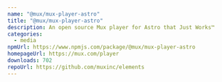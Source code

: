 ```yaml
---
name: "@mux/mux-player-astro"
title: "@mux/mux-player-astro"
description: An open source Mux player for Astro that Just Works™
categories:
  - media
npmUrl: https://www.npmjs.com/package/@mux/mux-player-astro
homepageUrl: https://mux.com/player
downloads: 702
repoUrl: https://github.com/muxinc/elements
---
```

